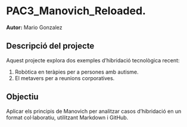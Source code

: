 # PAC3_Manovich_Reloaded.
**Autor:** Mario Gonzalez  

## Descripció del projecte  
Aquest projecte explora dos exemples d’hibridació tecnològica recent:  
1. Robòtica en teràpies per a persones amb autisme.  
2. El metavers per a reunions corporatives.  

## Objectiu  
Aplicar els principis de Manovich per analitzar casos d’hibridació en un format col·laboratiu, utilitzant Markdown i GitHub.
